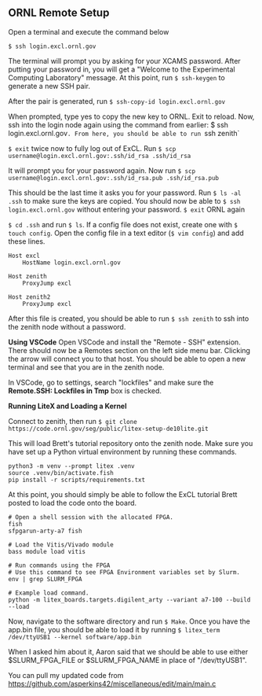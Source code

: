 ## ORNL Remote Setup

Open a terminal and execute the command below

`$ ssh login.excl.ornl.gov`

The terminal will prompt you by asking for your XCAMS password. After putting your password in, you will get a "Welcome to the Experimental Computing Laboratory" message. At this point, run `$ ssh-keygen` to generate a new SSH pair. 

After the pair is generated, run `$ ssh-copy-id login.excl.ornl.gov`

When prompted, type yes to copy the new key to ORNL. Exit to reload. Now, ssh into the login node again using the command from earlier: $ ssh login.excl.ornl.gov`. From here, you should be able to run `ssh zenith`

`$ exit` twice now to fully log out of ExCL. Run `$ scp username@login.excl.ornl.gov:.ssh/id_rsa .ssh/id_rsa`

It will prompt you for your password again. Now run `$ scp username@login.excl.ornl.gov:.ssh/id_rsa.pub .ssh/id_rsa.pub`

This should be the last time it asks you for your password. Run `$ ls -al .ssh` to make sure the keys are copied. You should now be able to `$ ssh login.excl.ornl.gov` without entering your password. `$ exit` ORNL again

`$ cd .ssh` and run `$ ls`. If a config file does not exist, create one with `$ touch config`. Open the config file in a text editor (`$ vim config`) and add these lines.

```
Host excl
    HostName login.excl.ornl.gov

Host zenith
    ProxyJump excl 
    
Host zenith2
    ProxyJump excl 
```

After this file is created, you should be able to run `$ ssh zenith` to ssh into the zenith node without a password. 

**Using VSCode**
Open VSCode and install the "Remote - SSH" extension. There should now be a Remotes section on the left side menu bar. Clicking the arrow will connect you to that host. You should be able to open a new terminal and see that you are in the zenith node.

In VSCode, go to settings, search "lockfiles" and make sure the **Remote.SSH: Lockfiles in Tmp** box is checked. 

**Running LiteX and Loading a Kernel**

Connect to zenith, then run `$ git clone https://code.ornl.gov/seg/public/litex-setup-de10lite.git`

This will load Brett's tutorial repository onto the zenith node. Make sure you have set up a Python virtual environment by running these commands.

```
python3 -m venv --prompt litex .venv
source .venv/bin/activate.fish
pip install -r scripts/requirements.txt
```

At this point, you should simply be able to follow the ExCL tutorial Brett posted to load the code onto the board. 

```
# Open a shell session with the allocated FPGA.
fish
sfpgarun-arty-a7 fish

# Load the Vitis/Vivado module
bass module load vitis

# Run commands using the FPGA
# Use this command to see FPGA Environment variables set by Slurm.
env | grep SLURM_FPGA

# Example load command.
python -m litex_boards.targets.digilent_arty --variant a7-100 --build --load

```
Now, navigate to the software directory and run `$ Make`. Once you have the app.bin file, you should be able to load it by running `$ litex_term /dev/ttyUSB1 --kernel software/app.bin `

When I asked him about it, Aaron said that we should be able to use either $SLURM_FPGA_FILE or $SLURM_FPGA_NAME in place of "/dev/ttyUSB1". 

You can pull my updated code from https://github.com/asperkins42/miscellaneous/edit/main/main.c





